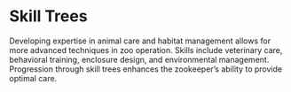 # Skill Trees

Developing expertise in animal care and habitat management allows for more advanced techniques in zoo operation. Skills include veterinary care, behavioral training, enclosure design, and environmental management. Progression through skill trees enhances the zookeeper’s ability to provide optimal care.
